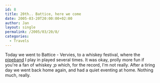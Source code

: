 ```yaml
---
id: 8
title: 20th.. Battice, here we come
date: 2005-03-20T20:00:00+02:00
author: Jan
layout: single
permalink: /2005/03/20/8/
categories:
  - Travels
---
```

Today we went to Battice - Vervies, to a whiskey festival, where the [pipeband](https://sadevil.org/piwigo/index.php/category/15-battice_whiskey_festival) I play in played several times. It was okay, prolly more fun if you're a fan of whiskey ;p which, for the record, I'm not really. After a tiring day we went back home again, and had a quiet eventing at home. Nothing much, really.